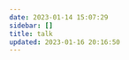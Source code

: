 ```yaml
---
date: 2023-01-14 15:07:29
sidebar: []
title: talk
updated: 2023-01-16 20:16:50
---
```

<script src="https://cdn.jsdelivr.net/npm/timeago.js@4.0.2/dist/timeago.min.js"></script>
<script src="https://cdn.jsdelivr.net/gh/kuole-o/bber-ispeak@main/dist/ispeak-bber.min.js"></script>
</head>
<body>
  <!-- ... -->
  <div id="qexoDaoDao"></div>
  <script>
    qexoDaodao?.init({
      el: "#qexoDaoDao",
      avatar: "https://q1.qlogo.cn/g?b=qq&nk=2496091142&s=640",
      name: "UyoAhz",
      limit: 10,
      useLoadingImg: false,
      baseURL: "https://admin.uyoahz.cn/",
    }).then(function (){
      console.log("qexoDaodao加载完成");
    })
  </script>
</body>
